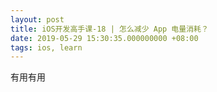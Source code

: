 ```yaml
---
layout: post
title: iOS开发高手课-18 | 怎么减少 App 电量消耗？
date: 2019-05-29 15:30:35.000000000 +08:00
tags: ios, learn
---
```


有用有用